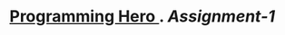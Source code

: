 # <a href="https://web.programming-hero.com/">Programming Hero </a>. <strong> <i>Assignment-1</i> </strong>
